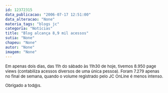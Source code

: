 ```yaml
---
id: 12372315
data_publicacao: "2006-07-17 12:51:00"
data_alteracao: "None"
materia_tags: "blogs jc"
categoria: "Notícias"
title: "Blog alcança 8,9 mil acessos"
sutia: "None"
chapeu: "None"
autor: "None"
imagem: "None"
---
```

<p><FONT size=2></p>
<p><P>Em apenas dois dias, das 11h do sábado às 11h30 de hoje, tivemos 8.950 page views (contabiliza acessos diversos de uma única pessoa). Foram 7.279 apenas no final de semana, quando o volume registrado pelo JC OnLine é menos intenso. </P></p>
<p><P>Obrigado a tod@s.</P></FONT> </p>
